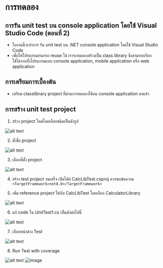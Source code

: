 # การทดลอง
## การรัน unit test บน console application โดยใช้ Visual Studio Code (ตอนที่ 2)

- ใบงานนี้จะทำการ รัน unit test บน  .NET console application โดยใช้ Visual Studio Code
- เพื่อให้โปรแกรมสามารถ reuse ได้ เราจะทดลองสร้างเป็น class library ซึงสามารถเรียกใช้ได้จากทั้งโปรแกรมแบบ console application, mobile application หรือ web application


## การเตรียมการเบื้องต้น
- เตรียม classlibrary project ที่ผ่านการทดลองใช้บน console application มาแล้ว 

## การสร้าง unit test project
1. สร้าง project ใหม่โดยเลือกชนิดเป็นดังรูป

![alt text](./Pictures/image-35.png)

2. ตั้งชื่อ project
   
![alt text](./Pictures/image-36.png)

3. เลือกที่ตั้ง project

![alt text](./Pictures/image-37.png)

4. สร้าง test project จนเสร็จ เปิดไฟล์ CalcLibTest.csproj ควรพบข้อความ  `<TargetFramework>net8.0</TargetFramework>`
  
5. เพิ่ม reference project ให้กับ CalcLibTest โดยเลือก CalculatorLibrary

![alt text](./Pictures/image-38.png)

6. แก้ code ใน UnitTest1.cs เป็นดังต่อไปนี้

![alt text](./Pictures/image-39.png)


7. เลือกหน้าต่าง Test

![alt text](./Pictures/image-40.png)


8. Run Test with coverage

![alt text](./Pictures/image-41.png)
![image](https://github.com/user-attachments/assets/29a0228b-faed-4308-8689-08d8cd865829)


